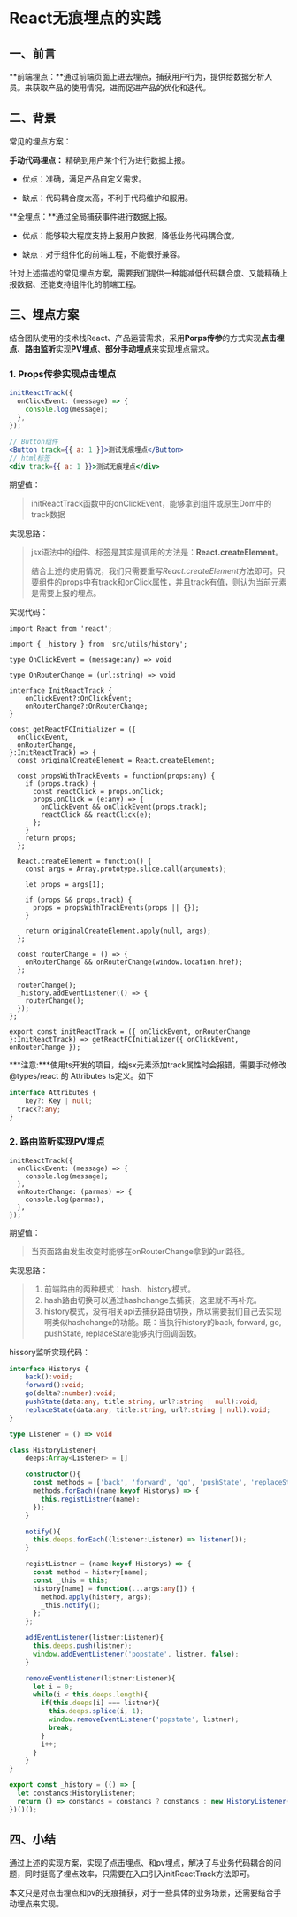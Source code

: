 # React无痕埋点的实践

## 一、前言

**前端埋点：**通过前端页面上进去埋点，捕获用户行为，提供给数据分析人员。来获取产品的使用情况，进而促进产品的优化和迭代。

## 二、背景

常见的埋点方案：

**手动代码埋点：** 精确到用户某个行为进行数据上报。

* 优点：准确，满足产品自定义需求。

* 缺点：代码耦合度太高，不利于代码维护和服用。

**全埋点：**通过全局捕获事件进行数据上报。

* 优点：能够较大程度支持上报用户数据，降低业务代码耦合度。

* 缺点：对于组件化的前端工程，不能很好兼容。

针对上述描述的常见埋点方案，需要我们提供一种能减低代码耦合度、又能精确上报数据、还能支持组件化的前端工程。

## 三、埋点方案

结合团队使用的技术栈React、产品运营需求，采用**Porps传参**的方式实现**点击埋点**、**路由监听**实现**PV埋点**、**部分手动埋点**来实现埋点需求。

### 1. Props传参实现点击埋点

```ts
initReactTrack({
  onClickEvent: (message) => {
    console.log(message);
  },
});
```

```jsx
// Button组件
<Button track={{ a: 1 }}>测试无痕埋点</Button>
// html标签
<div track={{ a: 1 }}>测试无痕埋点</div>
```

期望值：

> initReactTrack函数中的onClickEvent，能够拿到组件或原生Dom中的track数据

实现思路：

> jsx语法中的组件、标签是其实是调用的方法是：**React.createElement**。
>
> 结合上述的使用情况，我们只需要重写*React.createElement*方法即可。只要组件的props中有track和onClick属性，并且track有值，则认为当前元素是需要上报的埋点。

实现代码：

```tsx
import React from 'react';

import { _history } from 'src/utils/history';

type OnClickEvent = (message:any) => void

type OnRouterChange = (url:string) => void

interface InitReactTrack {
    onClickEvent?:OnClickEvent;
    onRouterChange?:OnRouterChange;
}

const getReactFCInitializer = ({
  onClickEvent,
  onRouterChange,
}:InitReactTrack) => {
  const originalCreateElement = React.createElement;

  const propsWithTrackEvents = function(props:any) {
    if (props.track) {
      const reactClick = props.onClick;
      props.onClick = (e:any) => {
        onClickEvent && onClickEvent(props.track);
        reactClick && reactClick(e);
      };
    }
    return props;
  };

  React.createElement = function() {
    const args = Array.prototype.slice.call(arguments);

    let props = args[1];

    if (props && props.track) {
      props = propsWithTrackEvents(props || {});
    }

    return originalCreateElement.apply(null, args);
  };

  const routerChange = () => {
    onRouterChange && onRouterChange(window.location.href);
  };

  routerChange();
  _history.addEventListener(() => {
    routerChange();
  });
};

export const initReactTrack = ({ onClickEvent, onRouterChange }:InitReactTrack) => getReactFCInitializer({ onClickEvent, onRouterChange });
```

***注意:***使用ts开发的项目，给jsx元素添加track属性时会报错，需要手动修改@types/react 的 Attributes ts定义。如下

````ts
interface Attributes {
	key?: Key | null;
  track?:any;
}
````

### 2. **路由监听**实现PV埋点

```tsx
initReactTrack({
  onClickEvent: (message) => {
    console.log(message);
  },
  onRouterChange: (parmas) => {
    console.log(parmas);
  },
});
```

期望值：

> 当页面路由发生改变时能够在onRouterChange拿到的url路径。

实现思路：

> 1. 前端路由的两种模式：hash、history模式。
> 2. hash路由切换可以通过hashchange去捕获，这里就不再补充。
> 3. history模式，没有相关api去捕获路由切换，所以需要我们自己去实现啊类似hashchange的功能。既：当执行history的back, forward, go, pushState, replaceState能够执行回调函数。

hissory监听实现代码：

```ts
interface Historys {
    back():void;
    forward():void;
    go(delta?:number):void;
    pushState(data:any, title:string, url?:string | null):void;
    replaceState(data:any, title:string, url?:string | null):void;
}

type Listener = () => void

class HistoryListener{
    deeps:Array<Listener> = []

    constructor(){
      const methods = ['back', 'forward', 'go', 'pushState', 'replaceState'];
      methods.forEach((name:keyof Historys) => {
        this.registListner(name);
      });
    }

    notify(){
      this.deeps.forEach((listener:Listener) => listener());
    }

    registListner = (name:keyof Historys) => {
      const method = history[name];
      const _this = this;
      history[name] = function(...args:any[]) {
        method.apply(history, args);
        _this.notify();
      };
    };

    addEventListener(listner:Listener){
      this.deeps.push(listner);
      window.addEventListener('popstate', listner, false);
    }

    removeEventListener(listner:Listener){
      let i = 0;
      while(i < this.deeps.length){
        if(this.deeps[i] === listner){
          this.deeps.splice(i, 1);
          window.removeEventListener('popstate', listner);
          break;
        }
        i++;
      }
    }
}

export const _history = (() => {
  let constancs:HistoryListener;
  return () => constancs = constancs ? constancs : new HistoryListener();
})()();
```

## 四、小结

通过上述的实现方案，实现了点击埋点、和pv埋点，解决了与业务代码耦合的问题，同时挺高了埋点效率，只需要在入口引入initReactTrack方法即可。



本文只是对点击埋点和pv的无痕捕获，对于一些具体的业务场景，还需要结合手动埋点来实现。